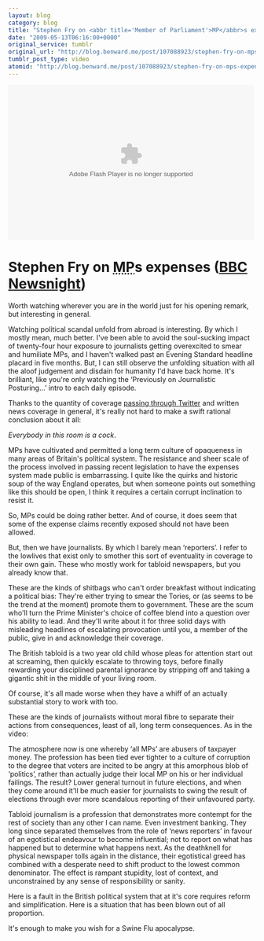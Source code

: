 ```yaml
---
layout: blog
category: blog
title: "Stephen Fry on <abbr title='Member of Parliament'>MP</abbr>s expenses (BBC Newsnight)"
date: "2009-05-13T06:16:00+0000"
original_service: tumblr
original_url: "http://blog.benward.me/post/107088923/stephen-fry-on-mps-expenses-bbc"
tumblr_post_type: video
atomid: "http://blog.benward.me/post/107088923/stephen-fry-on-mps-expenses-bbc"
---
```

<embed type="application/futuresplash" src="http://news.bbc.co.uk/player/emp/2.10.7938_7967/9player.swf" width="500" height="315" quality="high" wmode="default" allowfullscreen="true" flashvars="config_settings_language=default&amp;config=http://news.bbc.co.uk/player/emp/config/default.xml?1.3.105_2.10.7938_7967_20090406152952&amp;playlist=http%3A%2F%2Fnews.bbc.co.uk%2Fmedia%2Femp%2F8040000%2F8045800%2F8045869.xml&amp;embedReferer=http://news.bbc.co.uk/1/hi/uk_politics/8047028.stm&amp;embedPageUrl=/1/hi/programmes/newsnight/8045869.stm&amp;config_settings_autoPlay=False&amp;config_settings_showPopoutButton=false&amp;config_settings_showUpdatedInFooter=true&amp;config_plugin_fmtjLiveStats_pageType=eav1&amp;config_plugin_fmtjLiveStats_edition=Domestic"></embed>

# Stephen Fry on <abbr title='Member of Parliament'>MP</abbr>s expenses ([BBC Newsnight](http://news.bbc.co.uk/1/hi/programmes/newsnight/8045869.stm))

Worth watching wherever you are in the world just for his opening remark, but interesting in general.

Watching political scandal unfold from abroad is interesting. By which I mostly mean, much better. I've been able to avoid the soul-sucking impact of twenty-four hour exposure to journalists getting overexcited to smear and humiliate <abbr>MP</abbr>s, and I haven't walked past an Evening Standard headline placard in five months. But, I can still observe the unfolding situation with all the aloof judgement and disdain for humanity I'd have back home. It's brilliant, like you're only watching the ‘Previously on Journalistic Posturing…’ intro to each daily episode.

Thanks to the quantity of coverage [passing through Twitter](http://search.twitter.com/search?q=MP+expenses) and written news coverage in general, it's really not hard to make a swift rational conclusion about it all:

_Everybody in this room is a cock_.

<abbr>MP</abbr>s have cultivated and permitted a long term culture of opaqueness in many areas of Britain's political system. The resistance and sheer scale of the process involved in passing recent legislation to have the expenses system made public is embarrassing. I quite like the quirks and historic soup of the way England operates, but when someone points out something like this should be open, I think it requires a certain corrupt inclination to resist it.

So, <abbr>MP</abbr>s could be doing rather better. And of course, it does seem that some of the expense claims recently exposed should not have been allowed.

But, then we have journalists. By which I barely mean ‘reporters’. I refer to the lowlives that exist only to smother this sort of eventuality in coverage to their own gain. These who mostly work for tabloid newspapers, but you already know that.

These are the kinds of shitbags who can't order breakfast without indicating a political bias: They're either trying to smear the Tories, or (as seems to be the trend at the moment) promote them to government. These are the scum who'll turn the Prime Minister's choice of coffee blend into a question over his ability to lead. And they'll write about it for three solid days with misleading headlines of escalating provocation until you, a member of the public, give in and acknowledge their coverage. 

The British tabloid is a two year old child whose pleas for attention start out at screaming, then quickly escalate to throwing toys, before finally rewarding your disciplined parental ignorance by stripping off and taking a gigantic shit in the middle of your living room.

Of course, it's all made worse when they have a whiff of an actually substantial story to work with too.

These are the kinds of journalists without moral fibre to separate their actions from consequences, least of all, long term consequences. As in the video:

<dialog>
  <dt>Michael Crick</dt>
  <dd>But surely this will deter people from voting?</dd>
  <dt>Stephen Fry</dt>
  <dd>Only because you keep saying so…</dd>
</dialog>

The atmosphere now is one whereby ‘all <abbr>MP</abbr>s’ are abusers of taxpayer money. The profession has been tied ever tighter to a culture of corruption to the degree that voters are incited to be angry at this amorphous blob of ‘politics’, rather than actually judge their local MP on his or her individual failings. The result? Lower general turnout in future elections, and when they come around it'll be much easier for journalists to swing the result of elections through ever more scandalous reporting of their unfavoured party.

Tabloid journalism is a profession that demonstrates more contempt for the rest of society than any other I can name. Even investment banking. They long since separated themselves from the role of ‘news reporters’ in favour of an egotistical endeavour to become influential; not to report on what has happened but to determine what happens next. As the deathknell for physical newspaper tolls again in the distance, their egotistical greed has combined with a desperate need to shift product to the lowest common denominator. The effect is rampant stupidity, lost of context, and unconstrained by any sense of responsibility or sanity.

Here is a fault in the British political system that at it's core requires reform and simplification. Here is a situation that has been blown out of all proportion.

It's enough to make you wish for a Swine Flu apocalypse.
